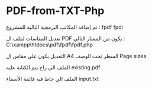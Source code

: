 # PDF-from-TXT-Php

تم  إضافة المكاتب البرمجية التالية للمشروع :
fpdf
fpdi

تعديل المقاسات لملف ال PDF يكون من المسار التالي :
C:\xampp\htdocs\pdf\fpdf\fpdf.php

التعديل يكون على مقاس ال A4
السطر تحت  الوصف Page sizes

الملف الي راح يتم الكتابة عليه
existing.pdf 

الملف الي حاط فيه قائمة الأسماء
input.txt
